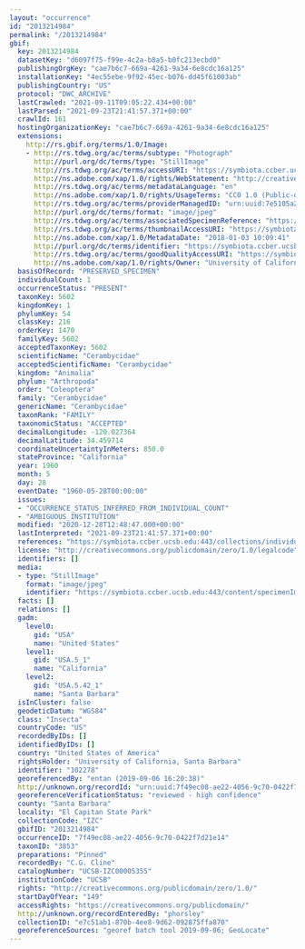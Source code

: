 ```yaml
---
layout: "occurrence"
id: "2013214984"
permalink: "/2013214984"
gbif:
  key: 2013214984
  datasetKey: "d6097f75-f99e-4c2a-b8a5-b0fc213ecbd0"
  publishingOrgKey: "cae7b6c7-669a-4261-9a34-6e8cdc16a125"
  installationKey: "4ec55ebe-9f92-45ec-b076-dd45f61003ab"
  publishingCountry: "US"
  protocol: "DWC_ARCHIVE"
  lastCrawled: "2021-09-11T09:05:22.434+00:00"
  lastParsed: "2021-09-23T21:41:57.371+00:00"
  crawlId: 161
  hostingOrganizationKey: "cae7b6c7-669a-4261-9a34-6e8cdc16a125"
  extensions:
    http://rs.gbif.org/terms/1.0/Image:
    - http://rs.tdwg.org/ac/terms/subtype: "Photograph"
      http://purl.org/dc/terms/type: "StillImage"
      http://rs.tdwg.org/ac/terms/accessURI: "https://symbiota.ccber.ucsb.edu:443/content/specimenImages/UCSB_IZC/UCSB-IZC00005/UCSB-IZC00005355_lg.jpg"
      http://ns.adobe.com/xap/1.0/rights/WebStatement: "http://creativecommons.org/publicdomain/zero/1.0/"
      http://rs.tdwg.org/ac/terms/metadataLanguage: "en"
      http://ns.adobe.com/xap/1.0/rights/UsageTerms: "CC0 1.0 (Public-domain)"
      http://rs.tdwg.org/ac/terms/providerManagedID: "urn:uuid:7e5105a2-71cd-4eb2-bdf1-cc456440ebb0"
      http://purl.org/dc/terms/format: "image/jpeg"
      http://rs.tdwg.org/ac/terms/associatedSpecimenReference: "https://symbiota.ccber.ucsb.edu:443/collections/individual/index.php?occid=102278"
      http://rs.tdwg.org/ac/terms/thumbnailAccessURI: "https://symbiota.ccber.ucsb.edu:443/content/specimenImages/UCSB_IZC/UCSB-IZC00005/UCSB-IZC00005355_tn.jpg"
      http://ns.adobe.com/xap/1.0/MetadataDate: "2018-01-03 10:09:41"
      http://purl.org/dc/terms/identifier: "https://symbiota.ccber.ucsb.edu:443/content/specimenImages/UCSB_IZC/UCSB-IZC00005/UCSB-IZC00005355_lg.jpg"
      http://rs.tdwg.org/ac/terms/goodQualityAccessURI: "https://symbiota.ccber.ucsb.edu:443/content/specimenImages/UCSB_IZC/UCSB-IZC00005/UCSB-IZC00005355.jpg"
      http://ns.adobe.com/xap/1.0/rights/Owner: "University of California, Santa Barbara"
  basisOfRecord: "PRESERVED_SPECIMEN"
  individualCount: 1
  occurrenceStatus: "PRESENT"
  taxonKey: 5602
  kingdomKey: 1
  phylumKey: 54
  classKey: 216
  orderKey: 1470
  familyKey: 5602
  acceptedTaxonKey: 5602
  scientificName: "Cerambycidae"
  acceptedScientificName: "Cerambycidae"
  kingdom: "Animalia"
  phylum: "Arthropoda"
  order: "Coleoptera"
  family: "Cerambycidae"
  genericName: "Cerambycidae"
  taxonRank: "FAMILY"
  taxonomicStatus: "ACCEPTED"
  decimalLongitude: -120.027364
  decimalLatitude: 34.459714
  coordinateUncertaintyInMeters: 850.0
  stateProvince: "California"
  year: 1960
  month: 5
  day: 28
  eventDate: "1960-05-28T00:00:00"
  issues:
  - "OCCURRENCE_STATUS_INFERRED_FROM_INDIVIDUAL_COUNT"
  - "AMBIGUOUS_INSTITUTION"
  modified: "2020-12-28T12:48:47.000+00:00"
  lastInterpreted: "2021-09-23T21:41:57.371+00:00"
  references: "https://symbiota.ccber.ucsb.edu:443/collections/individual/index.php?occid=102278"
  license: "http://creativecommons.org/publicdomain/zero/1.0/legalcode"
  identifiers: []
  media:
  - type: "StillImage"
    format: "image/jpeg"
    identifier: "https://symbiota.ccber.ucsb.edu:443/content/specimenImages/UCSB_IZC/UCSB-IZC00005/UCSB-IZC00005355_lg.jpg"
  facts: []
  relations: []
  gadm:
    level0:
      gid: "USA"
      name: "United States"
    level1:
      gid: "USA.5_1"
      name: "California"
    level2:
      gid: "USA.5.42_1"
      name: "Santa Barbara"
  isInCluster: false
  geodeticDatum: "WGS84"
  class: "Insecta"
  countryCode: "US"
  recordedByIDs: []
  identifiedByIDs: []
  country: "United States of America"
  rightsHolder: "University of California, Santa Barbara"
  identifier: "102278"
  georeferencedBy: "entan (2019-09-06 16:20:38)"
  http://unknown.org/recordId: "urn:uuid:7f49ec08-ae22-4056-9c70-0422f7d21e14"
  georeferenceVerificationStatus: "reviewed - high confidence"
  county: "Santa Barbara"
  locality: "El Capitan State Park"
  collectionCode: "IZC"
  gbifID: "2013214984"
  occurrenceID: "7f49ec08-ae22-4056-9c70-0422f7d21e14"
  taxonID: "3853"
  preparations: "Pinned"
  recordedBy: "C.G. Cline"
  catalogNumber: "UCSB-IZC00005355"
  institutionCode: "UCSB"
  rights: "http://creativecommons.org/publicdomain/zero/1.0/"
  startDayOfYear: "149"
  accessRights: "https://creativecommons.org/publicdomain/"
  http://unknown.org/recordEnteredBy: "phorsley"
  collectionID: "e7c51ab1-870b-4ee8-9d62-092875ffa870"
  georeferenceSources: "georef batch tool 2019-09-06; GeoLocate"
---
```

